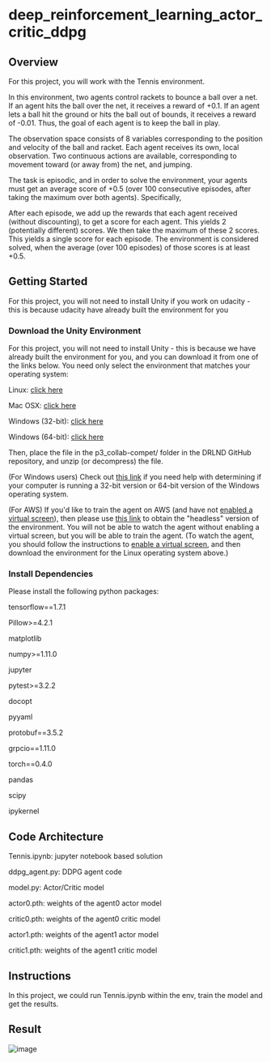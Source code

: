 # deep_reinforcement_learning_actor_critic_ddpg
## Overview
For this project, you will work with the Tennis environment.

In this environment, two agents control rackets to bounce a ball over a net. If an agent hits the ball over the net, it receives a reward of +0.1. If an agent lets a ball hit the ground or hits the ball out of bounds, it receives a reward of -0.01. Thus, the goal of each agent is to keep the ball in play.

The observation space consists of 8 variables corresponding to the position and velocity of the ball and racket. Each agent receives its own, local observation. Two continuous actions are available, corresponding to movement toward (or away from) the net, and jumping.

The task is episodic, and in order to solve the environment, your agents must get an average score of +0.5 (over 100 consecutive episodes, after taking the maximum over both agents). Specifically,

After each episode, we add up the rewards that each agent received (without discounting), to get a score for each agent. This yields 2 (potentially different) scores. We then take the maximum of these 2 scores.
This yields a single score for each episode.
The environment is considered solved, when the average (over 100 episodes) of those scores is at least +0.5.

## Getting Started

For this project, you will not need to install Unity if you work on udacity - this is because udacity have already built the environment for you

### Download the Unity Environment
For this project, you will not need to install Unity - this is because we have already built the environment for you, and you can download it from one of the links below. You need only select the environment that matches your operating system:

Linux: [click here](https://s3-us-west-1.amazonaws.com/udacity-drlnd/P3/Tennis/Tennis_Linux.zip)

Mac OSX: [click here](https://s3-us-west-1.amazonaws.com/udacity-drlnd/P3/Tennis/Tennis.app.zip)

Windows (32-bit): [click here](https://s3-us-west-1.amazonaws.com/udacity-drlnd/P3/Tennis/Tennis_Windows_x86.zip)

Windows (64-bit): [click here](https://s3-us-west-1.amazonaws.com/udacity-drlnd/P3/Tennis/Tennis_Windows_x86_64.zip)

Then, place the file in the p3_collab-compet/ folder in the DRLND GitHub repository, and unzip (or decompress) the file.

(For Windows users) Check out [this link](https://support.microsoft.com/en-us/help/827218/how-to-determine-whether-a-computer-is-running-a-32-bit-version-or-64) if you need help with determining if your computer is running a 32-bit version or 64-bit version of the Windows operating system.

(For AWS) If you'd like to train the agent on AWS (and have not [enabled a virtual screen](https://github.com/Unity-Technologies/ml-agents/blob/master/docs/Training-on-Amazon-Web-Service.md)), then please use [this link](https://s3-us-west-1.amazonaws.com/udacity-drlnd/P3/Tennis/Tennis_Linux_NoVis.zip) to obtain the "headless" version of the environment. You will not be able to watch the agent without enabling a virtual screen, but you will be able to train the agent. (To watch the agent, you should follow the instructions to [enable a virtual screen](https://github.com/Unity-Technologies/ml-agents/blob/master/docs/Training-on-Amazon-Web-Service.md), and then download the environment for the Linux operating system above.)

### Install Dependencies
Please install the following python packages:

tensorflow==1.7.1

Pillow>=4.2.1

matplotlib

numpy>=1.11.0

jupyter

pytest>=3.2.2

docopt

pyyaml

protobuf==3.5.2

grpcio==1.11.0

torch==0.4.0

pandas

scipy

ipykernel

## Code Architecture
Tennis.ipynb: jupyter notebook based solution

ddpg_agent.py: DDPG agent code

model.py: Actor/Critic model

actor0.pth: weights of the agent0 actor model

critic0.pth: weights of the agent0 critic model

actor1.pth: weights of the agent1 actor model

critic1.pth: weights of the agent1 critic model

## Instructions
In this project, we could run Tennis.ipynb within the env, train the model and get the results.

## Result

![image](https://user-images.githubusercontent.com/109795677/189673822-4e2d2c89-da4e-4706-97b8-ee7f276aea85.png)
